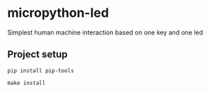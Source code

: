 # micropython-led

Simplest human machine interaction based on one key and one led

## Project setup

```shell
pip install pip-tools

make install
```
